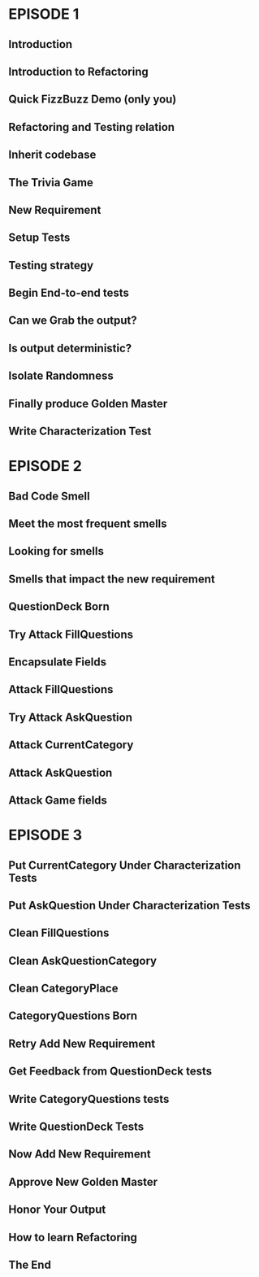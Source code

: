 # EPISODE 1

## Introduction
## Introduction to Refactoring
## Quick FizzBuzz Demo (only you)
## Refactoring and Testing relation
## Inherit codebase
## The Trivia Game
## New Requirement
## Setup Tests
## Testing strategy
## Begin End-to-end tests
## Can we Grab the output?
## Is output deterministic?
## Isolate Randomness
## Finally produce Golden Master
## Write Characterization Test

# EPISODE 2

## Bad Code Smell
## Meet the most frequent smells
## Looking for smells
## Smells that impact the new requirement
## QuestionDeck Born
## Try Attack FillQuestions
## Encapsulate Fields
## Attack FillQuestions
## Try Attack AskQuestion
## Attack CurrentCategory
## Attack AskQuestion
## Attack Game fields

# EPISODE 3

## Put CurrentCategory Under Characterization Tests
## Put AskQuestion Under Characterization Tests
## Clean FillQuestions
## Clean AskQuestionCategory
## Clean CategoryPlace
## CategoryQuestions Born
## Retry Add New Requirement
## Get Feedback from QuestionDeck tests
## Write CategoryQuestions tests
## Write QuestionDeck Tests
## Now Add New Requirement
## Approve New Golden Master
## Honor Your Output
## How to learn Refactoring
## The End